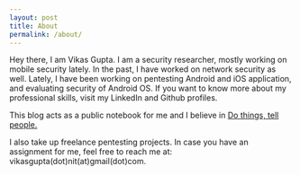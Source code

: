 ```yaml
---
layout: post
title: About
permalink: /about/
---
```


Hey there, I am Vikas Gupta. I am a security researcher, mostly working on mobile security lately. In the past, I have worked on network security as well. Lately, I have been working on pentesting Android and iOS application, and evaluating security of Android OS. If you want to know more about my professional skills, visit my LinkedIn  and Github profiles.

This blog acts as a public notebook for me and I believe in [Do things, tell people.](http://mdswanson.com/blog/2013/08/11/write-things-tell-people.html)

I also take up freelance pentesting projects. In case you have an assignment for me, feel free to reach me at: vikasgupta(dot)nit(at)gmail(dot)com.
